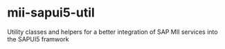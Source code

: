 # mii-sapui5-util
Utility classes and helpers for a better integration of SAP MII services into the SAPUI5 framwork